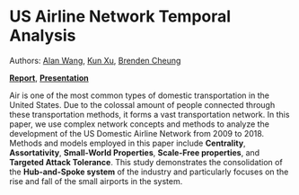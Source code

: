 # US Airline Network Temporal Analysis

Authors: [Alan Wang](https://github.com/alanwmy00), [Kun Xu](), [Brenden Cheung](https://github.com/cheungbrenden)

[**Report**](https://github.com/cheungbrenden/math168project/blob/main/Report/US%20Domestic%20Airline%20Network%20Temporal%20Analysis.pdf), [**Presentation**](https://docs.google.com/presentation/d/16Y9eYwcbuMGsgm9yinTWseVvYD7hgsvm/edit?usp=sharing&ouid=105910326852880295992&rtpof=true&sd=true)

Air is one of the most common types of domestic transportation in the United States. Due to the colossal amount of people connected through these transportation methods, it forms a vast transportation network. In this paper, we use complex network concepts and methods to analyze the development of the US Domestic Airline Network from 2009 to 2018. Methods and models employed in this paper include **Centrality**, **Assortativity**, **Small-World Properties**, **Scale-Free properties**, and **Targeted Attack Tolerance**. This study demonstrates the consolidation of the **Hub-and-Spoke system** of the industry and particularly focuses on the rise and fall of the small airports in the system.